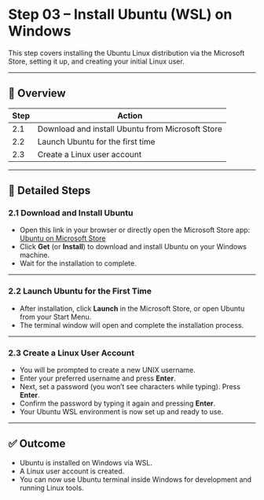 # Step 03 – Install Ubuntu (WSL) on Windows

This step covers installing the Ubuntu Linux distribution via the Microsoft Store, setting it up, and creating your initial Linux user.

---

## 🧭 Overview

| Step | Action |
|-------|--------|
| 2.1   | Download and install Ubuntu from Microsoft Store |
| 2.2   | Launch Ubuntu for the first time |
| 2.3   | Create a Linux user account |

---

## 🧩 Detailed Steps

### 2.1 Download and Install Ubuntu

- Open this link in your browser or directly open the Microsoft Store app:  
  [Ubuntu on Microsoft Store](https://apps.microsoft.com/store/detail/ubuntu/9PDXGNCFSCZV?hl=de-de&gl=de&rtc=1)
- Click **Get** (or **Install**) to download and install Ubuntu on your Windows machine.
- Wait for the installation to complete.

---

### 2.2 Launch Ubuntu for the First Time

- After installation, click **Launch** in the Microsoft Store, or open Ubuntu from your Start Menu.
- The terminal window will open and complete the installation process.

---

### 2.3 Create a Linux User Account

- You will be prompted to create a new UNIX username.
- Enter your preferred username and press **Enter**.
- Next, set a password (you won’t see characters while typing). Press **Enter**.
- Confirm the password by typing it again and pressing **Enter**.
- Your Ubuntu WSL environment is now set up and ready to use.

---

## ✅ Outcome

- Ubuntu is installed on Windows via WSL.
- A Linux user account is created.
- You can now use Ubuntu terminal inside Windows for development and running Linux tools.

